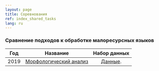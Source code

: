 ```yaml
---
layout: page
title: Соревнования
ref: index_shared_tasks
lang: ru
---
```


### Сравнение подходов к обработке малоресурсных языков

|Год| Название                                                                         | Набор данных                               |
|---| -------------                                                                    | :---------------:                          |
|2019| [Морфологический анализ](morpho2019.html) | [Данные](content/data/index_data.html). |
